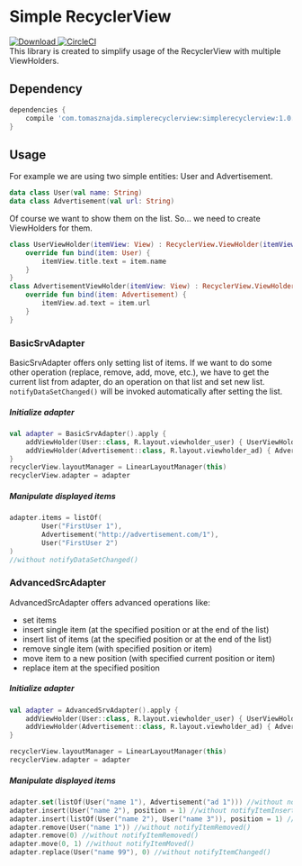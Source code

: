 # Simple RecyclerView
[ ![Download](https://api.bintray.com/packages/tomasznajda/simple-recyclerview/simple-recyclerview/images/download.svg?version=1.0.0) ](https://bintray.com/tomasznajda/simple-recyclerview/simple-recyclerview/1.0.0/link) [![CircleCI](https://circleci.com/gh/tomasznajda/simple-recyclerview.svg?style=svg)](https://circleci.com/gh/tomasznajda/simple-recyclerview)\
This library is created to simplify usage of the RecyclerView with multiple ViewHolders.

## Dependency
```groovy
dependencies {
    compile 'com.tomasznajda.simplerecyclerview:simplerecyclerview:1.0.0'
}
```

## Usage

For example we are using two simple entities: User and Advertisement. 
```kotlin
data class User(val name: String)
data class Advertisement(val url: String)
```

Of course we want to show them on the list. So... we need to create ViewHolders for them.
```kotlin
class UserViewHolder(itemView: View) : RecyclerView.ViewHolder(itemView), SrvViewHolder<User> {
    override fun bind(item: User) {
        itemView.title.text = item.name
    }
}
class AdvertisementViewHolder(itemView: View) : RecyclerView.ViewHolder(itemView), SrvViewHolder<Advertisement> {
    override fun bind(item: Advertisement) {
        itemView.ad.text = item.url
    }
}
```
### BasicSrvAdapter
BasicSrvAdapter offers only setting list of items. If we want to do some other operation (replace, remove, add, move, etc.), we have to get the current list from adapter, do an operation on that list and set new list. `notifyDataSetChanged()` will be invoked automatically after setting the list.

##### Initialize adapter
```kotlin
val adapter = BasicSrvAdapter().apply {
    addViewHolder(User::class, R.layout.viewholder_user) { UserViewHolder(it) }
    addViewHolder(Advertisement::class, R.layout.viewholder_ad) { AdvertisementViewHolder(it) }
}
recyclerView.layoutManager = LinearLayoutManager(this)
recyclerView.adapter = adapter
```

##### Manipulate displayed items
```kotlin
adapter.items = listOf(
        User("FirstUser 1"),
        Advertisement("http://advertisement.com/1"),
        User("FirstUser 2")
)
//without notifyDataSetChanged()
```

### AdvancedSrcAdapter

AdvancedSrcAdapter offers advanced operations like:
- set items
- insert single item (at the specified position or at the end of the list)
- insert list of items (at the specified position or at the end of the list)
- remove single item (with specified position or item)
- move item to a new position (with specified current position or item)
- replace item at the specified position



##### Initialize adapter
```kotlin
val adapter = AdvancedSrvAdapter().apply {
    addViewHolder(User::class, R.layout.viewholder_user) { UserViewHolder(it) }
    addViewHolder(Advertisement::class, R.layout.viewholder_ad) { AdvertisementViewHolder(it) }
}

recyclerView.layoutManager = LinearLayoutManager(this)
recyclerView.adapter = adapter
```

##### Manipulate displayed items
```kotlin
adapter.set(listOf(User("name 1"), Advertisement("ad 1"))) //without notifyDataSetChanged()
adapter.insert(User("name 2"), position = 1) //without notifyItemInserted()
adapter.insert(listOf(User("name 2"), User("name 3")), position = 1) //without notifyItemRangeInserted()
adapter.remove(User("name 1")) //without notifyItemRemoved()
adapter.remove(0) //without notifyItemRemoved()
adapter.move(0, 1) //without notifyItemMoved()
adapter.replace(User("name 99"), 0) //without notifyItemChanged()
```

